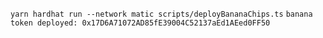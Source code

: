 `yarn hardhat run --network matic scripts/deployBananaChips.ts`
`banana token deployed: 0x17D6A71072AD85fE39004C52137aEd1AEed0FF50`
